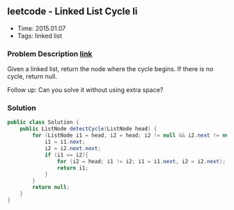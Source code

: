## leetcode - Linked List Cycle Ii
- Time: 2015.01.07
- Tags: linked list

### Problem Description [link][1]
Given a linked list, return the node where the cycle begins. If there is no cycle, return null.

Follow up:
Can you solve it without using extra space?


### Solution
```java
public class Solution {
    public ListNode detectCycle(ListNode head) {
        for (ListNode i1 = head, i2 = head; i2 != null && i2.next != null;){
            i1 = i1.next;
            i2 = i2.next.next;
            if (i1 == i2){
                for (i2 = head; i1 != i2; i1 = i1.next, i2 = i2.next);
                return i1;
            }
        }
        return null;
    }
}
```

[1]: https://oj.leetcode.com/problems/linked-list-cycle-ii/ "linked-list-cycle-ii"

